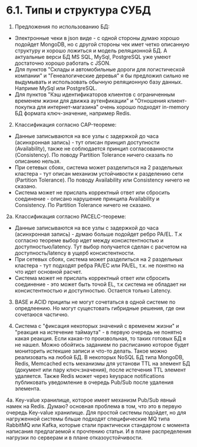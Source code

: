 # 6.1. Типы и структура СУБД

1. Предложения по использованию БД:
-  Электронные чеки в json виде - с одной стороны думаю хорошо подойдет MongoDB, но с другой стороны чек имет четко описанную структуру и хорошо ложиться и модель реляционной БД. А актуальные верси БД MS SQL, MySql, PostgreSQL уже умеют достаточно хорошо работать с JSON.
-  Для пунктов "Склады и автомобильные дороги для логистической компании" и "Генеалогические деревья" я бы предложил сильно не выдумывать и использовать обычную реляционную базу данных. Наприме MySql или PostgreSQL.
-  Для пунктов "Кэш идентификаторов клиентов с ограниченным временем жизни для движка аутенфикации" и "Отношения клиент-покупка для интернет-магазина" очень хорошо подходят in-memory БД формата ключ-значение, например Redis.

2. Классификация согласно CAP-теореме:
-  Данные записываются на все узлы с задержкой до часа (асинхронная запись) - тут описан принцип доступности (Availability), также не соблюдается принцип согласованности (Consistency). По поводу Partition Tolerance ничего сказать по описанию нельзя.
-  При сетевых сбоях, система может разделиться на 2 раздельных кластера - тут описан механизм устойчивости к разделению сети (Partition Tolerance). По поводу Availability или Consistency ничего не сказано.
-  Система может не прислать корректный ответ или сбросить соединение - описано нарушение принципа Availability и Consistency. По Partition Tolerance ничего не сказано. 

2a. Классификация согласно PACELC-теореме:
-  Данные записываются на все узлы с задержкой до часа (асинхронная запись) - думаю больше подойдет ребро PA/EL. Т.к согласно теореме выбор идет между консистентностью и доступностью/latency. Тут выбор получается сделан с расчетом на доступность/latency в ущерб консистентности.
-  При сетевых сбоях, система может разделиться на 2 раздельных кластера - тут подходят ребра PA/EC или PA/EL, т.к. не понятно на что идет основной расчет.
-  Система может не прислать корректный ответ или сбросить соединение - это может быть точой EL, т.к система не обладает ни консистентностью и доступностью. Остается только Latency.

3. BASE и ACID приципы не могут сочетаться в одной системе по опредлеению. Но могут сущестовать гибридные решения, где они сочетаюся частично.  

4. Система с "фиксация некоторых значений с временем жизни" и "реакция на истечение таймаута" - в первую очередь не понятно какая реакция. Если какая-то произвольная, то таких готовых БД я не нашел. Можно обойтись заданием по расписанию которое будет мониторить истекшие записи и что-то делать. Такое можно реализовать на любой БД. В некоторых NoSQL БД типа MongoDB, Redis, Memcached есть механизмы для установи TTL на элемент БД (документ или пару ключ:значения), после истечения TTL элемент удаляется. Также Redis может через keyspace notifications публиковать уведомление в очередь Pub/Sub после удаления элемента. 

4a. Key-value хранилище, которое имеет механизм Pub/Sub явный намек на Redis. Думаю? основная проблема в том, что это в первую очередь Key-value хранилище. Для простой системы подойдет, но для нагруженной системы бльше подходят специфические MQ типа RabbitMQ или Kafka, которые стали практически стандартом с момента написания предлагаемой к прочтению статьи. И в плане распределения нагрузки по серверам и в плане отказоустойчивости. 
